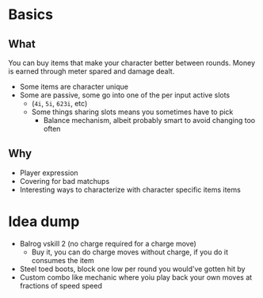 # Basics
## What
You can buy items that make your character better between rounds. Money is earned through meter spared and damage dealt.

- Some items are character unique
- Some are passive, some go into one of the per input active slots
	- (`4i`, `5i`, `623i`, etc)
	- Some things sharing slots means you sometimes have to pick
		- Balance mechanism, albeit probably smart to avoid changing too often

## Why
- Player expression
- Covering for bad matchups
- Interesting ways to characterize with character specific items items

# Idea dump
- Balrog vskill 2 (no charge required for a charge move)
	- Buy it, you can do charge moves without charge, if you do it consumes the item
- Steel toed boots, block one low per round you would've gotten hit by
- Custom combo like mechanic where yoiu play back your own moves at fractions of speed speed